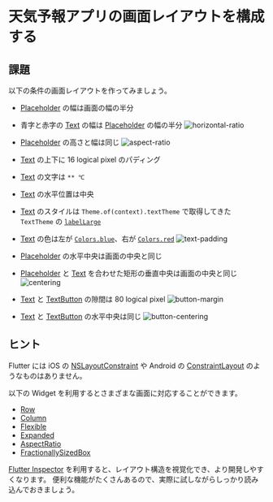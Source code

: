 # 天気予報アプリの画面レイアウトを構成する

## 課題

以下の条件の画面レイアウトを作ってみましょう。

- [Placeholder] の幅は画面の幅の半分
- 青字と赤字の [Text] の幅は [Placeholder] の幅の半分
  ![horizontal-ratio]

- [Placeholder] の高さと幅は同じ
  ![aspect-ratio]

- [Text] の上下に 16 logical pixel のパディング
- [Text] の文字は `** ℃`
- [Text] の水平位置は中央
- [Text] のスタイルは `Theme.of(context).textTheme` で取得してきた `TextTheme` の [`labelLarge`]
- [Text] の色は左が [`Colors.blue`]、右が [`Colors.red`]
  ![text-padding]

- [Placeholder] の水平中央は画面の中央と同じ
- [Placeholder] と [Text] を合わせた矩形の垂直中央は画面の中央と同じ
  ![centering]

- [Text] と [TextButton] の隙間は 80 logical pixel
  ![button-margin]

- [Text] と [TextButton] の水平中央は同じ
  ![button-centering]

## ヒント

Flutter には iOS の [NSLayoutConstraint] や Android の [ConstraintLayout] のようなものはありません。

以下の Widget を利用するとさまざまな画面に対応することができます。

- [Row]
- [Column]
- [Flexible]
- [Expanded]
- [AspectRatio]
- [FractionallySizedBox]

[Flutter Inspector] を利用すると、レイアウト構造を視覚化でき、より開発しやすくなります。
便利な機能がたくさんあるので、実際に試しながらしっかり読み込んでおきましょう。

<!-- Links -->

[horizontal-ratio]: https://github.com/yumemi-inc/flutter-training-template/blob/main/docs/sessions/images/layout/horizontal-ratio.png?raw=true

[aspect-ratio]: https://github.com/yumemi-inc/flutter-training-template/blob/main/docs/sessions/images/layout/aspect-ratio.png?raw=true

[text-padding]: https://github.com/yumemi-inc/flutter-training-template/blob/main/docs/sessions/images/layout/text-padding.png?raw=true

[centering]: https://github.com/yumemi-inc/flutter-training-template/blob/main/docs/sessions/images/layout/centering.png?raw=true

[button-margin]: https://github.com/yumemi-inc/flutter-training-template/blob/main/docs/sessions/images/layout/button-margin.png?raw=true

[button-centering]: https://github.com/yumemi-inc/flutter-training-template/blob/main/docs/sessions/images/layout/button-centering.png?raw=true

[Placeholder]: https://api.flutter.dev/flutter/widgets/Placeholder-class.html

[Text]: https://api.flutter.dev/flutter/widgets/Text-class.html

[`labelLarge`]: https://api.flutter.dev/flutter/material/TextTheme/labelLarge.html

[`Colors.blue`]: https://api.flutter.dev/flutter/material/Colors/blue-constant.html

[`Colors.red`]: https://api.flutter.dev/flutter/material/Colors/red-constant.html

[TextButton]: https://api.flutter.dev/flutter/material/TextButton-class.html

[NSLayoutConstraint]: https://developer.apple.com/documentation/uikit/nslayoutconstraint

[ConstraintLayout]: https://developer.android.com/develop/ui/views/layout/constraint-layout

[Row]: https://api.flutter.dev/flutter/widgets/Row-class.html

[Column]: https://api.flutter.dev/flutter/widgets/Column-class.html

[Flexible]: https://api.flutter.dev/flutter/widgets/Flexible-class.html

[Expanded]: https://api.flutter.dev/flutter/widgets/Expanded-class.html

[AspectRatio]: https://api.flutter.dev/flutter/widgets/AspectRatio-class.html

[FractionallySizedBox]: https://api.flutter.dev/flutter/widgets/FractionallySizedBox-class.html

[Flutter Inspector]: https://docs.flutter.dev/development/tools/devtools/inspector
